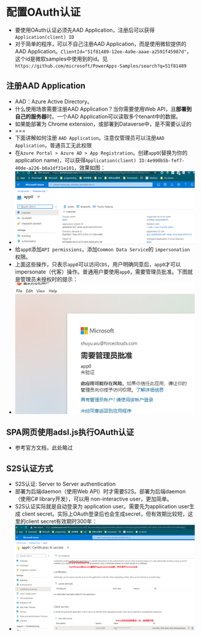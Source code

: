 # 配置OAuth认证
+ 要使用OAuth认证必须先AAD Application，注册后可以获得`Application(client) ID`
+ 对于简单的程序，可以不自己注册AAD Application，而是使用微软提供的AAD Application。`ClientId="51f81489-12ee-4a9e-aaae-a2591f45987d"`，这个id是微软samples中使用到的id。见`https://github.com/microsoft/PowerApps-Samples/search?q=51f81489`

## 注册AAD Application
+ AAD：Azure Active Directory。
+ 什么使用场景需要注册AAD Application？当你需要使用Web API，且**部署到自己的服务器**时。一个AAD Application可以读取多个tenant中的数据。
+ 如果能部署为 Chrome extension，或部署到Dataverse中，是不需要认证的
+ ===
+ 下面讲解如何注册 `AAD Application`。注意仅管理员可以注册`AAD Application`，普通员工无此权限
+ 在`Azure Portal > Azure AD > App Registration`。创建`app0`(替换为你的application name)，可以获得`Application(client) ID:4e990b5b-fef7-40de-a226-b0a1df31e101`，效果如图：
+ ![](imgs/21-app0-applicationID.png)
+ 给`app0`添加`API permissions`，添加`Common Data Service`的 `impersonation` 权限。
+ 上面这些操作，只表示`app0`可以访问`CDS`，用户明确同意后，`app0`才可以impersonate（代客）操作。普通用户要使用`app0`，需要管理员批准。下图就是管理员未授权时的提示：
+ ![](imgs/10-need-administrator-grant-permission.jpg)

## SPA网页使用adsl.js执行OAuth认证
+ 参考官方文档，此处略过

## S2S认证方式
+ S2S认证: Server to Server authentication
+ 部署为后端daemon（使用Web API）时才需要S2S。部署为后端daemon（使用C# library开发），可以用 non-interactive user，更加简单。
+ S2S认证实际就是自动登录为 application user。需要先为application user生成 client secret。实际上OAuth登录后也会生成secret，但有效期比较短，这里的client secret有效期时300年：
+ ![](imgs/22-client-secrets.png)

